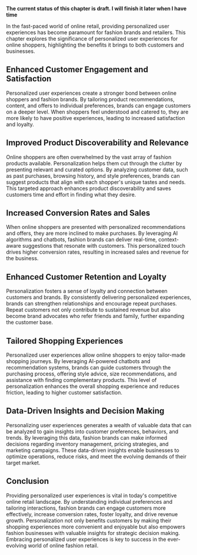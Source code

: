 **The current status of this chapter is draft. I will finish it later when I have time**

In the fast-paced world of online retail, providing personalized user experiences has become paramount for fashion brands and retailers. This chapter explores the significance of personalized user experiences for online shoppers, highlighting the benefits it brings to both customers and businesses.

Enhanced Customer Engagement and Satisfaction
---------------------------------------------

Personalized user experiences create a stronger bond between online shoppers and fashion brands. By tailoring product recommendations, content, and offers to individual preferences, brands can engage customers on a deeper level. When shoppers feel understood and catered to, they are more likely to have positive experiences, leading to increased satisfaction and loyalty.

Improved Product Discoverability and Relevance
----------------------------------------------

Online shoppers are often overwhelmed by the vast array of fashion products available. Personalization helps them cut through the clutter by presenting relevant and curated options. By analyzing customer data, such as past purchases, browsing history, and style preferences, brands can suggest products that align with each shopper's unique tastes and needs. This targeted approach enhances product discoverability and saves customers time and effort in finding what they desire.

Increased Conversion Rates and Sales
------------------------------------

When online shoppers are presented with personalized recommendations and offers, they are more inclined to make purchases. By leveraging AI algorithms and chatbots, fashion brands can deliver real-time, context-aware suggestions that resonate with customers. This personalized touch drives higher conversion rates, resulting in increased sales and revenue for the business.

Enhanced Customer Retention and Loyalty
---------------------------------------

Personalization fosters a sense of loyalty and connection between customers and brands. By consistently delivering personalized experiences, brands can strengthen relationships and encourage repeat purchases. Repeat customers not only contribute to sustained revenue but also become brand advocates who refer friends and family, further expanding the customer base.

Tailored Shopping Experiences
-----------------------------

Personalized user experiences allow online shoppers to enjoy tailor-made shopping journeys. By leveraging AI-powered chatbots and recommendation systems, brands can guide customers through the purchasing process, offering style advice, size recommendations, and assistance with finding complementary products. This level of personalization enhances the overall shopping experience and reduces friction, leading to higher customer satisfaction.

Data-Driven Insights and Decision Making
----------------------------------------

Personalizing user experiences generates a wealth of valuable data that can be analyzed to gain insights into customer preferences, behaviors, and trends. By leveraging this data, fashion brands can make informed decisions regarding inventory management, pricing strategies, and marketing campaigns. These data-driven insights enable businesses to optimize operations, reduce risks, and meet the evolving demands of their target market.

Conclusion
----------

Providing personalized user experiences is vital in today's competitive online retail landscape. By understanding individual preferences and tailoring interactions, fashion brands can engage customers more effectively, increase conversion rates, foster loyalty, and drive revenue growth. Personalization not only benefits customers by making their shopping experiences more convenient and enjoyable but also empowers fashion businesses with valuable insights for strategic decision making. Embracing personalized user experiences is key to success in the ever-evolving world of online fashion retail.
